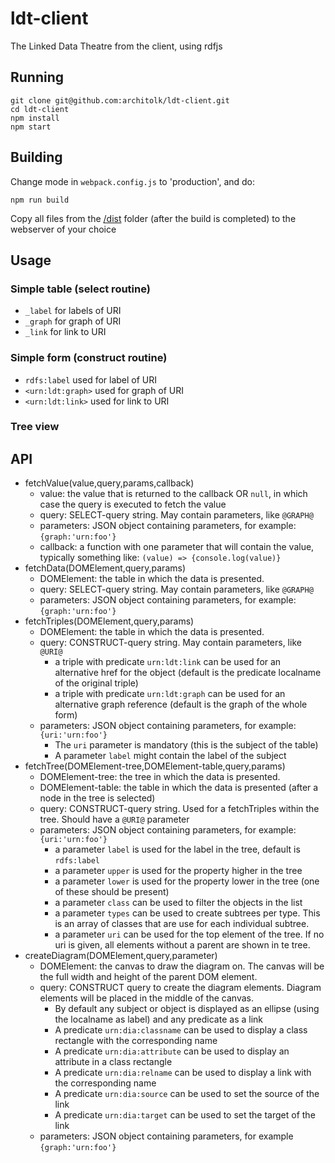 # ldt-client
The Linked Data Theatre from the client, using rdfjs

## Running

```
git clone git@github.com:architolk/ldt-client.git
cd ldt-client
npm install
npm start
```

## Building

Change mode in `webpack.config.js` to 'production', and do:

```
npm run build
```

Copy all files from the [/dist](dist) folder (after the build is completed) to the webserver of your choice

## Usage

### Simple table (select routine)

- `_label` for labels of URI
- `_graph` for graph of URI
- `_link` for link to URI

### Simple form (construct routine)

- `rdfs:label` used for label of URI
- `<urn:ldt:graph>` used for graph of URI
- `<urn:ldt:link>` used for link to URI

### Tree view

## API

- fetchValue(value,query,params,callback)
  - value: the value that is returned to the callback OR `null`, in which case the query is executed to fetch the value
  - query: SELECT-query string. May contain parameters, like `@GRAPH@`
  - parameters: JSON object containing parameters, for example: `{graph:'urn:foo'}`
  - callback: a function with one parameter that will contain the value, typically something like: `(value) => {console.log(value)}`
- fetchData(DOMElement,query,params)
  - DOMElement: the table in which the data is presented.
  - query: SELECT-query string. May contain parameters, like `@GRAPH@`
  - parameters: JSON object containing parameters, for example: `{graph:'urn:foo'}`
- fetchTriples(DOMElement,query,params)
  - DOMElement: the table in which the data is presented.
  - query: CONSTRUCT-query string. May contain parameters, like `@URI@`
    - a triple with predicate `urn:ldt:link` can be used for an alternative href for the object (default is the predicate localname of the original triple)
    - a triple with predicate `urn:ldt:graph` can be used for an alternative graph reference (default is the graph of the whole form)
  - parameters: JSON object containing parameters, for example: `{uri:'urn:foo'}`
    - The `uri` parameter is mandatory (this is the subject of the table)
    - A parameter `label` might contain the label of the subject
- fetchTree(DOMElement-tree,DOMElement-table,query,params)
  - DOMElement-tree: the tree in which the data is presented.
  - DOMElement-table: the table in which the data is presented (after a node in the tree is selected)
  - query: CONSTRUCT-query string. Used for a fetchTriples within the tree. Should have a `@URI@` parameter
  - parameters: JSON object containing parameters, for example: `{uri:'urn:foo'}`
    - a parameter `label` is used for the label in the tree, default is `rdfs:label`
    - a parameter `upper` is used for the property higher in the tree
    - a parameter `lower` is used for the property lower in the tree (one of these should be present)
    - a parameter `class` can be used to filter the objects in the list
    - a parameter `types` can be used to create subtrees per type. This is an array of classes that are use for each individual subtree.
    - a parameter `uri` can be used for the top element of the tree. If no uri is given, all elements without a parent are shown in te tree.
- createDiagram(DOMElement,query,parameter)
  - DOMElement: the canvas to draw the diagram on. The canvas will be the full width and height of the parent DOM element.
  - query: CONSTRUCT query to create the diagram elements. Diagram elements will be placed in the middle of the canvas.
    - By default any subject or object is displayed as an ellipse (using the localname as label) and any predicate as a link
    - A predicate `urn:dia:classname` can be used to display a class rectangle with the corresponding name
    - A predicate `urn:dia:attribute` can be used to display an attribute in a class rectangle
    - A predicate `urn:dia:relname` can be used to display a link with the corresponding name
    - A predicate `urn:dia:source` can be used to set the source of the link
    - A predicate `urn:dia:target` can be used to set the target of the link
  - parameters: JSON object containing parameters, for example `{graph:'urn:foo'}`
